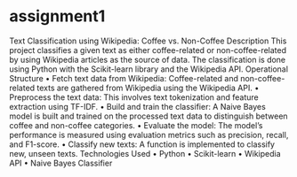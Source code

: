 # assignment1
Text Classification using Wikipedia: Coffee vs. Non-Coffee
Description
This project classifies a given text as either coffee-related or non-coffee-related by using Wikipedia articles as the source of data. The classification is done using Python with the Scikit-learn library and the Wikipedia API.
Operational Structure
•	Fetch text data from Wikipedia: Coffee-related and non-coffee-related texts are gathered from Wikipedia using the Wikipedia API.
•	Preprocess the text data: This involves text tokenization and feature extraction using TF-IDF.
•	Build and train the classifier: A Naive Bayes model is built and trained on the processed text data to distinguish between coffee and non-coffee categories.
•	Evaluate the model: The model’s performance is measured using evaluation metrics such as precision, recall, and F1-score.
•	Classify new texts: A function is implemented to classify new, unseen texts.
Technologies Used
•	Python
•	Scikit-learn
•	Wikipedia API
•	Naive Bayes Classifier
